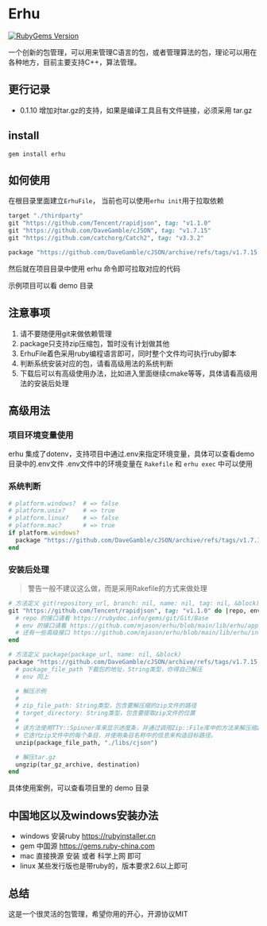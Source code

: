 # Erhu

<div align="left">
  <a href="https://rubygems.org/gems/erhu" alt="RubyGems Version">
    <img src="https://img.shields.io/gem/v/erhu.svg?style=flat-square&label=current-version" alt="RubyGems Version" />
  </a>
</div>


一个创新的包管理，可以用来管理C语言的包，或者管理算法的包，理论可以用在各种地方，目前主要支持C++，算法管理。

## 更行记录
- 0.1.10 增加对tar.gz的支持，如果是编译工具且有文件链接，必须采用 tar.gz

## install
```
gem install erhu
```

## 如何使用

在根目录里面建立`ErhuFile`， 当前也可以使用`erhu init`用于拉取依赖

```ruby
target "./thirdparty"
git "https://github.com/Tencent/rapidjson", tag: "v1.1.0"
git "https://github.com/DaveGamble/cJSON", tag: "v1.7.15"
git "https://github.com/catchorg/Catch2", tag: "v3.3.2"

package "https://github.com/DaveGamble/cJSON/archive/refs/tags/v1.7.15.zip", name: "cjson"
```

然后就在项目目录中使用 erhu 命令即可拉取对应的代码

示例项目可以看 demo 目录

## 注意事项
1. 请不要随便用git来做依赖管理
2. package只支持zip压缩包，暂时没有计划做其他
3. ErhuFile着色采用ruby编程语言即可，同时整个文件均可执行ruby脚本
4. 判断系统安装对应的包，请看高级用法的系统判断
5. 下载后可以有高级使用办法，比如进入里面继续cmake等等，具体请看高级用法的安装后处理

## 高级用法

### 项目环境变量使用
erhu 集成了dotenv，支持项目中通过.env来指定环境变量，具体可以查看demo目录中的.env文件
.env文件中的环境变量在 `Rakefile` 和 `erhu exec` 中可以使用

### 系统判断

```ruby
# platform.windows?  # => false
# platform.unix?     # => true
# platform.linux?    # => false
# platform.mac?      # => true
if platform.windows?
  package "https://github.com/DaveGamble/cJSON/archive/refs/tags/v1.7.15.zip", name: "cjson"
end
```

### 安装后处理
> 警告一般不建议这么做，而是采用Rakefile的方式来做处理

```ruby
# 方法定义 git(repository_url, branch: nil, name: nil, tag: nil, &block) 
git "https://github.com/Tencent/rapidjson", tag: "v1.1.0" do |repo, env|
  # repo 的接口请看 https://rubydoc.info/gems/git/Git/Base
  # env 的接口请看 https://github.com/mjason/erhu/blob/main/lib/erhu/app.rb
  # 还有一些高级接口 https://github.com/mjason/erhu/blob/main/lib/erhu/init.rb
end

# 方法定义 package(package_url, name: nil, &block)
package "https://github.com/DaveGamble/cJSON/archive/refs/tags/v1.7.15.zip", name: "cjson" do |package_file_path, env|
  # package_file_path 下载包的地址，String类型，你得自己解压
  # env 同上

  # 解压示例
  # 
  # zip_file_path: String类型，包含要解压缩的zip文件的路径
  # target_directory: String类型，包含要提取zip文件的位置
  #
  # 该方法使用TTY::Spinner库来显示进度条，并通过调用Zip::File库中的方法来解压缩zip文件。
  # 它迭代zip文件中的每个条目，并使用条目名称中的信息来构造目标路径。
  unzip(package_file_path, "./libs/cjson")

  # 解压tar.gz
  ungzip(tar_gz_archive, destination)
end
```

具体使用案例，可以查看项目里的 demo 目录


## 中国地区以及windows安装办法
- windows 安装ruby https://rubyinstaller.cn
- gem 中国源 https://gems.ruby-china.com
- mac 直接换源 安装 或者 科学上网 即可
- linux 某些发行版也是带ruby的，版本要求2.6以上即可

## 总结
这是一个很灵活的包管理，希望你用的开心，开源协议MIT